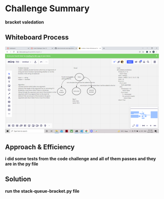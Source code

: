 # Challenge Summary

**bracket valedation**

## Whiteboard Process

<img src="cc13.png">

## Approach & Efficiency

**i did some tests from the code challenge and all of them passes and they are in the py file**

## Solution

**run the stack-queue-bracket.py file**
